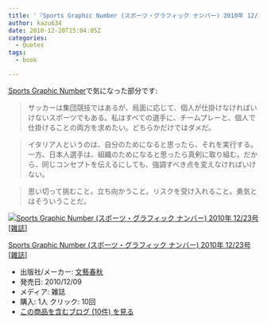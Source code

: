 ```yaml
---
title: '『Sports Graphic Number (スポーツ・グラフィック ナンバー) 2010年 12/23号 [雑誌]』で気になった部分'
author: kazu634
date: 2010-12-20T15:04:05Z
categories:
  - Quotes
tags:
  - book

---
```

<div class="section">
<p>
<a href="http://d.hatena.ne.jp/asin/B004DPEHCK" onclick="__gaTracker('send', 'event', 'outbound-article', 'http://d.hatena.ne.jp/asin/B004DPEHCK', 'Sports Graphic Number');">Sports Graphic Number</a>で気になった部分です:
</p>
  
<blockquote>
<p>
      サッカーは集団競技ではあるが、局面に応じて、個人が仕掛けなければいけないスポーツでもある。私はすべての選手に、チームプレーと、個人で仕掛けることの両方を求めたい。どちらかだけではダメだ。
</p>
</blockquote>
  
<blockquote>
<p>
      イタリア人というのは、自分のためになると思ったら、それを実行する。一方、日本人選手は、組織のためになると思ったら真剣に取り組む。だから、同じコンセプトを伝えるにしても、強調すべき点を変えなければいけない。
</p>
</blockquote>
  
<blockquote>
<p>
      思い切って挑むこと。立ち向かうこと。リスクを受け入れること。勇気とはそういうことだ。
</p>
</blockquote>
  
<div class="hatena-asin-detail">
<a href="http://www.amazon.co.jp/dp/B004DPEHCK/?tag=hatena_st1-22&ascsubtag=d-7ibv" onclick="__gaTracker('send', 'event', 'outbound-article', 'http://www.amazon.co.jp/dp/B004DPEHCK/?tag=hatena_st1-22&ascsubtag=d-7ibv', '');"><img src="https://images-na.ssl-images-amazon.com/images/I/51AYiRZ%2BcTL._SL160_.jpg" class="hatena-asin-detail-image" alt="Sports Graphic Number (スポーツ・グラフィック ナンバー) 2010年 12/23号 [雑誌]" title="Sports Graphic Number (スポーツ・グラフィック ナンバー) 2010年 12/23号 [雑誌]" /></a></p> 
    
<div class="hatena-asin-detail-info">
<p class="hatena-asin-detail-title">
<a href="http://www.amazon.co.jp/dp/B004DPEHCK/?tag=hatena_st1-22&ascsubtag=d-7ibv" onclick="__gaTracker('send', 'event', 'outbound-article', 'http://www.amazon.co.jp/dp/B004DPEHCK/?tag=hatena_st1-22&ascsubtag=d-7ibv', 'Sports Graphic Number (スポーツ・グラフィック ナンバー) 2010年 12/23号 [雑誌]');">Sports Graphic Number (スポーツ・グラフィック ナンバー) 2010年 12/23号 [雑誌]</a>
</p>
      
<ul>
<li>
<span class="hatena-asin-detail-label">出版社/メーカー:</span> <a href="http://d.hatena.ne.jp/keyword/%CA%B8%E9%BA%BD%D5%BD%A9" onclick="__gaTracker('send', 'event', 'outbound-article', 'http://d.hatena.ne.jp/keyword/%CA%B8%E9%BA%BD%D5%BD%A9', '文藝春秋');" class="keyword">文藝春秋</a>
</li>
<li>
<span class="hatena-asin-detail-label">発売日:</span> 2010/12/09
</li>
<li>
<span class="hatena-asin-detail-label">メディア:</span> 雑誌
</li>
<li>
<span class="hatena-asin-detail-label">購入</span>: 1人 <span class="hatena-asin-detail-label">クリック</span>: 10回
</li>
<li>
<a href="http://d.hatena.ne.jp/asin/B004DPEHCK" onclick="__gaTracker('send', 'event', 'outbound-article', 'http://d.hatena.ne.jp/asin/B004DPEHCK', 'この商品を含むブログ (10件) を見る');" target="_blank">この商品を含むブログ (10件) を見る</a>
</li>
</ul>
</div>
    
<div class="hatena-asin-detail-foot">
</div>
</div>
</div>
